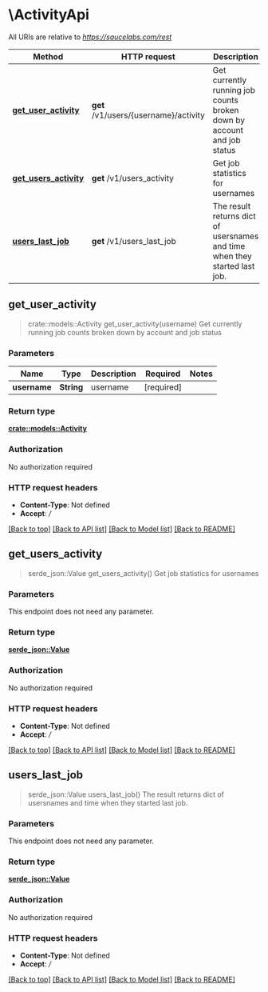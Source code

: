 # \ActivityApi

All URIs are relative to *https://saucelabs.com/rest*

Method | HTTP request | Description
------------- | ------------- | -------------
[**get_user_activity**](ActivityApi.md#get_user_activity) | **get** /v1/users/{username}/activity | Get currently running job counts broken down by account and job status
[**get_users_activity**](ActivityApi.md#get_users_activity) | **get** /v1/users_activity | Get job statistics for usernames
[**users_last_job**](ActivityApi.md#users_last_job) | **get** /v1/users_last_job | The result returns dict of usersnames and time when they started last job.



## get_user_activity

> crate::models::Activity get_user_activity(username)
Get currently running job counts broken down by account and job status

### Parameters


Name | Type | Description  | Required | Notes
------------- | ------------- | ------------- | ------------- | -------------
**username** | **String** | username | [required] |

### Return type

[**crate::models::Activity**](Activity.md)

### Authorization

No authorization required

### HTTP request headers

- **Content-Type**: Not defined
- **Accept**: */*

[[Back to top]](#) [[Back to API list]](../README.md#documentation-for-api-endpoints) [[Back to Model list]](../README.md#documentation-for-models) [[Back to README]](../README.md)


## get_users_activity

> serde_json::Value get_users_activity()
Get job statistics for usernames

### Parameters

This endpoint does not need any parameter.

### Return type

[**serde_json::Value**](serde_json::Value.md)

### Authorization

No authorization required

### HTTP request headers

- **Content-Type**: Not defined
- **Accept**: */*

[[Back to top]](#) [[Back to API list]](../README.md#documentation-for-api-endpoints) [[Back to Model list]](../README.md#documentation-for-models) [[Back to README]](../README.md)


## users_last_job

> serde_json::Value users_last_job()
The result returns dict of usersnames and time when they started last job.

### Parameters

This endpoint does not need any parameter.

### Return type

[**serde_json::Value**](serde_json::Value.md)

### Authorization

No authorization required

### HTTP request headers

- **Content-Type**: Not defined
- **Accept**: */*

[[Back to top]](#) [[Back to API list]](../README.md#documentation-for-api-endpoints) [[Back to Model list]](../README.md#documentation-for-models) [[Back to README]](../README.md)

